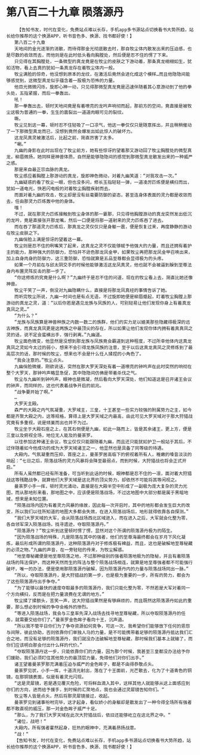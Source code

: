 # 第八百二十九章 陨落源丹
        【告知书友，时代在变化，免费站点难以长存，手机app多书源站点切换看书大势所趋，站长给你推荐的这个换源APP，听书音色多、换源、找书都好使！】
       第八百二十九章
       天地间的金光逐渐的消散，而待得那金光彻底散去时，那自牧尘体内散发出来的压迫感，也是尽数的收敛而去，而他则是在此时低头看向胸膛处，然后便是忍不住的愣了下来。
       只见得在其胸膛处，一条微型的真龙竟是在牧尘的皮肤之下游动着，那条真龙栩栩如生，犹如活物，看上去真的犹如一条真龙存在着牧尘体内一般。
       牧尘满脸的惊奇，他没想到原本的龙纹，在激活后竟然会进化成这个模样…而且他隐隐间能够感觉到，这微型真龙似乎蕴含着一股极为恐怖的力量。
       他目光微微闪烁，旋即心神一动，只见得那微型真龙竟是迅速伴随着其心意游动到了他的拳头处，五指紧握，而后一拳轰出。
       吼！
       那一拳轰出去，顿时天地间竟是有着嘹亮的龙吟声响彻而起，那前方的空间，竟直接是被牧尘这极为普通的一拳，生生的震裂出一道道肉眼可见的裂纹。
       嘶。
       牧尘见到这一幕，顿时忍不住轻吸了一口凉气，他这一拳仅仅只是随意挥出，并且稍稍催动了一下那微型真龙而已，没想到竟然会爆发出如此惊人的破坏力。
       这龙凤真灵被激活后，比起之前，简直厉害了太多。
       “唰。”
       九幽的身影在此时出现在了牧尘前方，她有些惊讶的望着那又游动回了牧尘胸膛处的微型真龙，柳眉微扬，她同样是神兽体质，自然是能够隐隐间的感觉到那微型真龙散发出来的一种威严之感。
       那是来自最正宗血脉的真龙。
       牧尘感应着胸膛上那游动的真龙，旋即神色微动，对着九幽笑道：“对我攻击一次。”
       九幽疑惑的看了牧尘一眼，但也没多问，修长玉指轻轻一弹，一道凌厉匹练便是横扫而出，犹如一道电光，快若闪电般的对着牧尘胸膛疾射而去。
       而面对着九幽的攻击，牧尘却是没有丝毫要防御的姿态，甚至连身体表面的灵力都是收敛而去，任由那灵力匹练轰中他的身体。
       嗤！
       不过，就在那灵力匹练接触到牧尘身体的那一霎那，只见得他胸膛游动的真龙突然发出低沉的龙吟，竟是直接张开那龙嘴，然后一口便是将那一道射来的灵力匹练吞了进去。
       而在吞了那道灵力匹练后，那真龙之灵仅仅只是身躯一震，便是恢复过来，再度静静的游动在牧尘皮肤之下。
       九幽俏脸上满是惊讶的望着这一幕。
       牧尘则是忍不住的咧嘴笑了起来，这真龙之灵不仅能够赋予他强大的力量，而且还拥有着护主的能力，那种强大的防御力，恐怕并不逊色那龙凤金甲，如果牧尘再把那龙凤金甲召唤出来，加上自身肉身的防御力，这三重防御，恐怕就算是五品至尊都会显得极为的头疼。
       如果一个月前在与邱太阴交手的时候他能够激活这龙凤真灵，他也就不会被逼到躲到至尊法身内布置灵阵反击的那一步了。
       “你这修炼的究竟是什么啊？”九幽终于是忍不住的问道，现在的牧尘看上去，简直比她还像神兽。
       牧尘干笑了一声，倒没对九幽隐瞒什么，直接是将那龙凤真经的事情告诉了她。
       而听完牧尘所说，九幽一时间也是有点无语，不过旋即她便是柳眉蹙起，盯着牧尘胸膛上那游动的真龙之灵，道：“以后你若是遇见龙族与凤族的人，可别轻易让他们发现你身上有着真龙真凤之灵…”
       “为什么？”
       “龙族与凤族算是神兽种族之内数一数二的族群，他们的实力足以媲美那些隐藏得极深的远古神族，而真龙真凤更是这两族之中最顶尖的存在，所以如果让他们发现你体内拥有着真真凤之灵的话，说不定会蛮横出手，强行剥离。”九幽道。
       牧尘面色微变，他显然是没想到那龙族与凤族竟会霸道到这种程度，不过所幸他体内这真龙真凤之灵如今太过的弱小，想来不会引得龙族凤族的注意，至于以后这真龙真凤之灵修炼到了最高层次的话，那时候的牧尘，想来也不会是什么任人揉捏的小角色了。
       “我会注意的。”牧尘点头。
       九幽俏脸微缓，刚欲说话，突然在那大罗天深处有着一道嘹亮的钟吟声在此时突然的响彻在整个大罗天，那钟吟声略显急促，其中隐隐间仿佛是带着杀伐之气。
       牧尘与九幽听到钟吟声，眼神也是微凝，然后看向大罗天深处，他们知道这是召开诸王会议的钟声，而同样的，这也代表着战争开启的前兆。
       “战争要开始了啊。”
       …
       大罗天主殿。
       森严的大殿之内气氛凝重，大罗域主，三皇，十王甚至一些实力较强的附属势力之主，如今都是齐聚大殿之内，这等规格，算得上是大罗天域之内最高，由此可见大罗天域对于那大狩猎战究竟有多重视，说是倾巢而出也并不为过。
       牧尘坐于大殿石座之上，在其右侧便是九幽，如此一路而上，皆是其余诸王，更上方，便是三皇以及俯视全场，地位无人能及的曼荼罗。
       以往参加这种诸王会议，牧尘仅仅只能跟随着九幽，而且还只能犹如护卫一般站于其后，不过伴随着如今他成功的成为大罗天域诸王之一，他显然也是具备了同等级的待遇。
       大殿内，气氛凝重而压抑，首座之上，曼荼罗居高临下的俯视着所有人，稚嫩的嗓音淡淡的响起：“七日之后，陨落战场的灵力风暴将会降至最弱点，而到时候，大狩猎战也将会正式开启。”
       所有人虽然都已经有所准备，可当听到此话的时候，眼神都是忍不住的一凛，面对着大狩猎战这等残酷战争，就算他们大罗天域是这北界的顶尖势力，却依然不可能将其等闲视之。
       曼荼罗小手一挥，顿时灵光涌动，直接是在大殿半空中形成了一副极为庞大复杂的灵力光图，而从那地形来看，那地图之中，应该便是陨落战场，不过这地图中大部分都是属于黑暗地域，想来是未知位置。
       “陨落战场内因为有着灵力风暴的缘故，因此每一次开启时，其中的地形都会发生巨大的改变，所以我们以往所知道的地图大多都会失效，在进入陨落战场后，地形就得依靠各自探测。”
       “我们大罗天域的大军，会从陨落战场西北区域进入，而在进入之后，大军就会化整为零，各自领军深入陨落战场，找寻遗迹，夺取陨落源丹。”
       “陨落源丹？”牧尘听到这里顿时愣了愣，显然对这个所谓的陨落源丹极为的陌生。
       “因为陨落战场的特殊，凡是陨落在其中的强者，他们的至尊海最终都会在岁月下风化凝炼，最后形成所谓的陨落源丹，这种陨落源丹对于修炼极有裨益，而且，这也是破解地至尊秘藏的必须之物。”九幽的声音，在一旁轻轻的传来，为牧尘解惑。
       “地至尊秘藏便是地至尊陨落之地，不过那种级别的强者陨落地极为的隐秘，并且有着陨落战场的阵法保护，而这种天然而生的阵法与整个陨落战场相连，就算是地至尊强者都不可能强行破坏，唯一的办法，便是使用那陨落源丹破解，因为陨落源丹内的力量与陨落战场同出一脉。”
       “所以，夺取陨落源丹，是大狩猎战的第一步，也是极为重要的一步，所有的势力，都会为了这些陨落源丹出手争夺。”
       “为了能够以最快的速度夺取最多的陨落源丹，我们只能化整为零，不然若是大军对着同一个方向横扫，反而是在把力量浪费在无谓的地方。”
       牧尘揉了揉额头，苦笑一声，这大狩猎战果然是有够麻烦的，而且既然这陨落源丹如此的重要，那么想必到时候的争夺会格外的惨烈。
       “等进入陨落战场，我会与三皇率先深入战场去找寻地至尊秘藏，所以夺取陨落源丹的任务，就需要交给你们了。”曼荼罗金色眸子看向十王，沉声道。
       “所以我不管平日你们为了争夺资源如何竞争，可这一次，我希望你们能够放下任何的恩怨与间隙，彼此协助，否则依靠你们单独人马的力量，是不可能携带着足够的陨落源丹抵达我们汇合之地，而没有足够的陨落源丹，我们就没办法破解地至尊秘藏，那时候我们基本上就输了，而你们应该明白那会付出什么样的代价。”
       “夺取陨落源丹这一步，只能依靠你们的力量，因为那个时候，我甚至三皇都没办法给予你们援助，我们必须盯住其他势力的最顶层力量，免得他们对你们出手。”
       诸王望着曼荼罗那充满着压迫与威严的金色眸子，都是不由得恭敬点头。
       曼荼罗见状，小手一挥，十道流光射出，落在了十王面前，光芒散去，化为了十道青色的铜镜，在那铜镜表面，似是有着灵光闪现。
       “这是灵犀镜，若是遇见覆灭危险，可将鲜血滴入其中，这样其他人就能够从这上面感应到你们的方向，进而给予援手，到时候的汇聚地点，我也会通过灵犀镜告知你们。“
       牧尘等人皆是点头，然后将那灵犀镜接过，收起。
       曼荼罗见到诸事吩咐完毕，这才起身，看似娇小的身躯却是散发出了一种令得全场所有强者都不敢直视的威压，那一对金色眸子威严十足。
       “那么，为了我们大罗天域在此次大狩猎战后，依旧还能够屹立在这北界之中。“
       “诸位，战吧！“
       大殿内，所有强者霍然起身，狂热的眼神中，充满着昂扬战意。
       “战！“
       【告知书友，时代在变化，免费站点难以长存，手机app多书源站点切换看书大势所趋，站长给你推荐的这个换源APP，听书音色多、换源、找书都好使！】